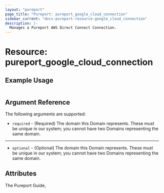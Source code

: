 ```yaml
---
layout: "pureport"
page_title: "Pureport: pureport_google_cloud_connection"
sidebar_current: "docs-pureport-resource-google_cloud_connection"
description: |-
  Manages a Pureport AWS Direct Connect Connection.
---
```


# Resource: pureport\_google\_cloud\_connection

## Example Usage

```hcl
```

## Argument Reference

The following arguments are supported:

* `required` - (Required) The domain this Domain represents. These must be unique in our system; you cannot have two Domains representing the same domain.
- - -
* `optional` - (Optional) The domain this Domain represents. These must be unique in our system; you cannot have two Domains representing the same domain.

## Attributes

The Pureport Guide, []()
